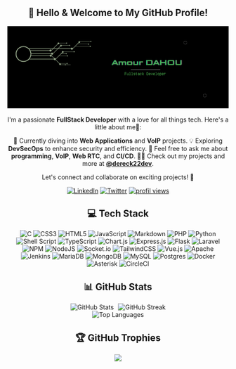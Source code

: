 <div align="center">
  
## 👋 Hello & Welcome to My GitHub Profile!

![Bannière](https://github.com/dereck22dev/dereck22devbanner/raw/main/banner2.png)

I'm a passionate **FullStack Developer** with a love for all things tech. Here's a little about me🚀:

🔭 Currently diving into **Web Applications** and **VoIP** projects.
💡 Exploring **DevSecOps** to enhance security and efficiency.
💬 Feel free to ask me about **programming**, **VoIP**, **Web RTC**, and **CI/CD**.
👨‍💻 Check out my projects and more at **[@dereck22dev](https://github.com/dereck22dev)**.

Let's connect and collaborate on exciting projects! 🎯
  
[![LinkedIn](https://img.shields.io/badge/LinkedIn-%230077B5.svg?logo=linkedin&logoColor=white)](https://linkedin.com/in/amour-dahou) [![Twitter](https://img.shields.io/badge/Twitter-%231DA1F2.svg?logo=Twitter&logoColor=white)](https://twitter.com/amour_dahou) 
[![profil views](https://visitcount.itsvg.in/api?id=dereck22dev&icon=6&color=8)](https://visitcount.itsvg.in)

</div>

<div align="center">
  
## 💻 Tech Stack
![C](https://img.shields.io/badge/c-%2300599C.svg?style=for-the-badge&logo=c&logoColor=white) ![CSS3](https://img.shields.io/badge/css3-%231572B6.svg?style=for-the-badge&logo=css3&logoColor=white) ![HTML5](https://img.shields.io/badge/html5-%23E34F26.svg?style=for-the-badge&logo=html5&logoColor=white) ![JavaScript](https://img.shields.io/badge/javascript-%23323330.svg?style=for-the-badge&logo=javascript&logoColor=%23F7DF1E) ![Markdown](https://img.shields.io/badge/markdown-%23000000.svg?style=for-the-badge&logo=markdown&logoColor=white) ![PHP](https://img.shields.io/badge/php-%23777BB4.svg?style=for-the-badge&logo=php&logoColor=white) ![Python](https://img.shields.io/badge/python-3670A0?style=for-the-badge&logo=python&logoColor=ffdd54) ![Shell Script](https://img.shields.io/badge/shell_script-%23121011.svg?style=for-the-badge&logo=gnu-bash&logoColor=white) ![TypeScript](https://img.shields.io/badge/typescript-%23007ACC.svg?style=for-the-badge&logo=typescript&logoColor=white) ![Chart.js](https://img.shields.io/badge/chart.js-F5788D.svg?style=for-the-badge&logo=chart.js&logoColor=white) ![Express.js](https://img.shields.io/badge/express.js-%23404d59.svg?style=for-the-badge&logo=express&logoColor=%2361DAFB) ![Flask](https://img.shields.io/badge/flask-%23000.svg?style=for-the-badge&logo=flask&logoColor=white) ![Laravel](https://img.shields.io/badge/laravel-%23FF2D20.svg?style=for-the-badge&logo=laravel&logoColor=white) ![NPM](https://img.shields.io/badge/NPM-%23000000.svg?style=for-the-badge&logo=npm&logoColor=white) ![NodeJS](https://img.shields.io/badge/node.js-6DA55F?style=for-the-badge&logo=node.js&logoColor=white) ![Socket.io](https://img.shields.io/badge/Socket.io-black?style=for-the-badge&logo=socket.io&badgeColor=010101) ![TailwindCSS](https://img.shields.io/badge/tailwindcss-%2338B2AC.svg?style=for-the-badge&logo=tailwind-css&logoColor=white) ![Vue.js](https://img.shields.io/badge/vuejs-%2335495e.svg?style=for-the-badge&logo=vuedotjs&logoColor=%234FC08D) ![Apache](https://img.shields.io/badge/apache-%23D42029.svg?style=for-the-badge&logo=apache&logoColor=white) ![Jenkins](https://img.shields.io/badge/jenkins-%232C5263.svg?style=for-the-badge&logo=jenkins&logoColor=white) ![MariaDB](https://img.shields.io/badge/MariaDB-003545?style=for-the-badge&logo=mariadb&logoColor=white) ![MongoDB](https://img.shields.io/badge/MongoDB-%234ea94b.svg?style=for-the-badge&logo=mongodb&logoColor=white) ![MySQL](https://img.shields.io/badge/mysql-%2300f.svg?style=for-the-badge&logo=mysql&logoColor=white) ![Postgres](https://img.shields.io/badge/postgres-%23316192.svg?style=for-the-badge&logo=postgresql&logoColor=white) ![Docker](https://img.shields.io/badge/docker-%230db7ed.svg?style=for-the-badge&logo=docker&logoColor=white) ![Asterisk](https://img.shields.io/badge/asterisk-%23FF9900.svg?style=for-the-badge&logo=asterisk&logoColor=white) ![CircleCI](https://img.shields.io/badge/circleci-%23161616.svg?style=for-the-badge&logo=circleci&logoColor=white)

</div>

<div align="center">
  
## 📊 GitHub Stats

<div style="display: flex; justify-content: center; gap: 10px;">
  <img src="https://github-readme-stats.vercel.app/api?username=dereck22dev&theme=vue-dark&hide_border=false&include_all_commits=false&count_private=false" alt="GitHub Stats" />
  <img src="https://github-readme-streak-stats.herokuapp.com/?user=dereck22dev&theme=vue-dark&hide_border=false" alt="GitHub Streak" />
</div>
  <img src="https://github-readme-stats.vercel.app/api/top-langs/?username=dereck22dev&theme=vue-dark&hide_border=false&include_all_commits=false&count_private=false&layout=compact" alt="Top Languages" />
</div>

<div align="center">
  
## 🏆 GitHub Trophies

![](https://github-trophies.vercel.app/?username=dereck22dev&theme=onestar&no-frame=false&no-bg=false&margin-w=5)

</div>
